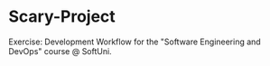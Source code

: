 # Scary-Project
Exercise: Development Workflow for the "Software Engineering and DevOps" course @ SoftUni.
